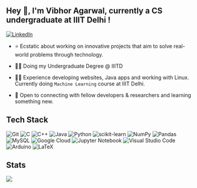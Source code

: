 ## Hey 👋,  I'm Vibhor Agarwal, currently a CS undergraduate at IIIT Delhi ! 
[![LinkedIn](https://img.shields.io/badge/LinkedIn-%230077B5.svg?style=flat-square&logo=linkedin&logoColor=white&link=https://www.linkedin.com/in/anuneet-anand/)](https://www.linkedin.com/in/vibhor-agarwal-400250189/)

- ⭐ Ecstatic about working on innovative projects that aim to solve real-world problems through technology.

- 👨‍🎓 Doing my Undergraduate Degree @ IIITD 

- 👨‍💻 Experience developing websites, Java apps and working with Linux. Currently doing `Machine Learning` course at IIIT Delhi.

- 🤝 Open to connecting with fellow developers & researchers and learning something new.

## Tech Stack

![Git](https://img.shields.io/badge/Git-%23F05033.svg?style=flat-square&logo=git&logoColor=white)
![C](https://img.shields.io/badge/C-%2300599C.svg?style=flat-square&logo=c&logoColor=white)
![C++](https://img.shields.io/badge/C++-%2300599C.svg?style=flat-square&logo=c%2B%2B&logoColor=white)
![Java](https://img.shields.io/badge/Java-%23ED8B00.svg?style=flat-square&logo=java&logoColor=white)
![Python](https://img.shields.io/badge/Python-3670A0?style=flat-square&logo=python&logoColor=ffdd54)
![scikit-learn](https://img.shields.io/badge/SkLearn-%23F7931E.svg?style=flat-square&logo=scikit-learn&logoColor=white)
![NumPy](https://img.shields.io/badge/Numpy-%23013243.svg?style=flat-square&logo=numpy&logoColor=white)
![Pandas](https://img.shields.io/badge/Pandas-%23150458.svg?style=flat-square&logo=pandas&logoColor=white)
![MySQL](https://img.shields.io/badge/Mysql-%2300f.svg?style=flat-square&logo=mysql&logoColor=white)
![Google Cloud](https://img.shields.io/badge/GCloud-%234285F4.svg?style=flat-square&logo=google-cloud&logoColor=white)
![Jupyter Notebook](https://img.shields.io/badge/Jupyter-%23FA0F00.svg?style=flat-square&logo=jupyter&logoColor=white)
![Visual Studio Code](https://img.shields.io/badge/Visual%20Studio%20Code-0078d7.svg?style=flat-square&logo=visual-studio-code&logoColor=white)
![Arduino](https://img.shields.io/badge/Arduino-00979D?style=flat-square&logo=Arduino&logoColor=white)
![LaTeX](https://img.shields.io/badge/Latex-%23008080.svg?style=flat-square&logo=latex&logoColor=white)

## Stats

<!-- <div align="center"> -->
  <img align="center" src="https://github-readme-stats.vercel.app/api?username=vibhorag101&show_icons=true&theme=dark&hide=stars&include_all_commits=true" />
<!--   <img align="center" src="https://github-readme-streak-stats.herokuapp.com/?user=vibhorag101&theme=dark" alt="vibhorag101" /> -->
<!-- </div> -->

